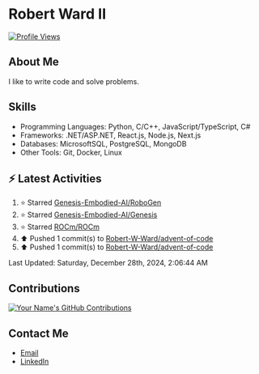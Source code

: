 
# Robert Ward II

[![Profile Views](https://komarev.com/ghpvc/?username=Robert-W-Ward)](https://github.com/Robert-W-Ward)

## About Me
I like to write code and solve problems.

## Skills
- Programming Languages: Python, C/C++, JavaScript/TypeScript, C#
- Frameworks: .NET/ASP.NET, React.js, Node.js, Next.js
- Databases: MicrosoftSQL, PostgreSQL, MongoDB
- Other Tools: Git, Docker, Linux

## :zap: Latest Activities
<!--RECENT_ACTIVITY:start-->
1. ⭐ Starred [Genesis-Embodied-AI/RoboGen](https://github.com/Genesis-Embodied-AI/RoboGen)
2. ⭐ Starred [Genesis-Embodied-AI/Genesis](https://github.com/Genesis-Embodied-AI/Genesis)
3. ⭐ Starred [ROCm/ROCm](https://github.com/ROCm/ROCm)
4. ⬆️ Pushed 1 commit(s) to [Robert-W-Ward/advent-of-code](https://github.com/Robert-W-Ward/advent-of-code)
5. ⬆️ Pushed 1 commit(s) to [Robert-W-Ward/advent-of-code](https://github.com/Robert-W-Ward/advent-of-code)
<!--RECENT_ACTIVITY:end-->

<!--RECENT_ACTIVITY:last_update-->
Last Updated: Saturday, December 28th, 2024, 2:06:44 AM
<!--RECENT_ACTIVITY:last_update_end-->

<!--END_SECTIN:activity-->
## Contributions
[![Your Name's GitHub Contributions](https://github-readme-streak-stats.herokuapp.com/?user=Robert-W-Ward&theme=radical)](https://github.com/your-username)

## Contact Me
- [Email](mailto:robertwesleyward2019@gmail.com)
- [LinkedIn](https://linkedin.com/in/https://www.linkedin.com/in/robert-ward-ii/)
